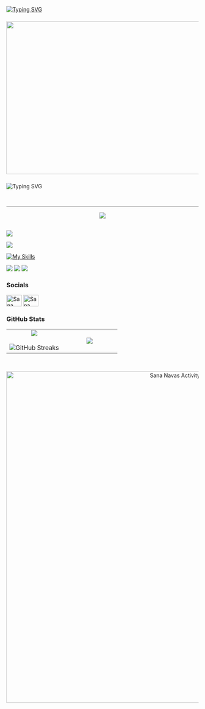 [![Typing SVG](https://readme-typing-svg.herokuapp.com?font=Audiowide&size=40&duration=3000&pause=1000&color=008000&center=true&vCenter=true&width=800&lines=Hello+World!;I'm+Sana+S.+Navas;A+passionate+Data+Scientist+&+Developer)](https://git.io/typing-svg)

### 

<div align="center">
  <img height="400" width="800" src="https://i.redd.it/zturtz3gr70e1.gif"/>
</div>

### 

![Typing SVG](https://readme-typing-svg.herokuapp.com?font=Kode+Mono&pause=1000&center=true&vCenter=true&color=49F781&random=false&width=800&lines=Programmer)

<br>
<hr>

<div align="center">
  <img src="https://profile-counter.glitch.me/sanasnavas/count.svg?"  />
</div>
<br/>

![](https://hit.yhype.me/github/profile?user_id=94307781)

><div align="center">
   ![](https://raw.githubusercontent.com/sanasnavas/sanasnavas/refs/heads/main/snake.svg)
</div>

[![My Skills](https://skillicons.dev/icons?i=django,react,jquery,js,mongodb,java,python,c,linux)](https://skillicons.dev)

<a href="https://www.linkedin.com/in/sanasnavas/"><img src="https://img.shields.io/badge/linkedin-000000?style=for-the-badge&logo=linkedin&logoColor=blue" /></a>
<a href="https://sanasnavas.github.io/"><img src="https://img.shields.io/badge/Portfolio-000000?style=for-the-badge&logo=&logoColor=white" /></a>
<a href="https://leetcode.com/sanasnavas/"><img src="https://img.shields.io/badge/LeetCode-000000?style=for-the-badge&logo=LeetCode&logoColor=#d16c06" /></a>

<h3 align="left"> Socials</h3>
<a href="https://www.linkedin.com/in/sanasnavas/" target="blank"> <img align="center" src="https://raw.githubusercontent.com/rahuldkjain/github-profile-readme-generator/master/src/images/icons/Social/linked-in-alt.svg" alt="Sana Navas" height="30" width="40" /></a>
<a href="https://instagram.com/sanasnavas" target="blank"><img align="center" src="https://raw.githubusercontent.com/rahuldkjain/github-profile-readme-generator/master/src/images/icons/Social/instagram.svg" alt="Sana Navas" height="30" width="40" /></a>

<br>

<h3 align="left">GitHub Stats</h3>

<p align="center">
<table align="center">
<tr border="none">
<td width="50%" align="center">
  <img  align="center"  src="https://github-readme-stats.vercel.app/api?username=sanasnavas&theme=dark&show_icons=true&count_private=true&include_all_commits=false" />
  <br></br>
  <img  align="center" src="https://github-readme-streak-stats.herokuapp.com/?user=sanasnavas&theme=dark&hide_border=false" alt="GitHub Streaks"/> 
</td>

<td width="50%" align="center">
  <img  align="center"  src="https://github-readme-stats.anuraghazra1.vercel.app/api/top-langs/?username=sanasnavas&theme=dark&hide_border=false&no-bg=true&no-frame=true&langs_count=10"/>
</td>
</tr>
</table>

<br>

<div align="center">
  <img width="868px" src="https://github-readme-activity-graph.vercel.app/graph?username=sanasnavas&theme=react-dark" alt="Sana Navas Activity"/>
</div>
